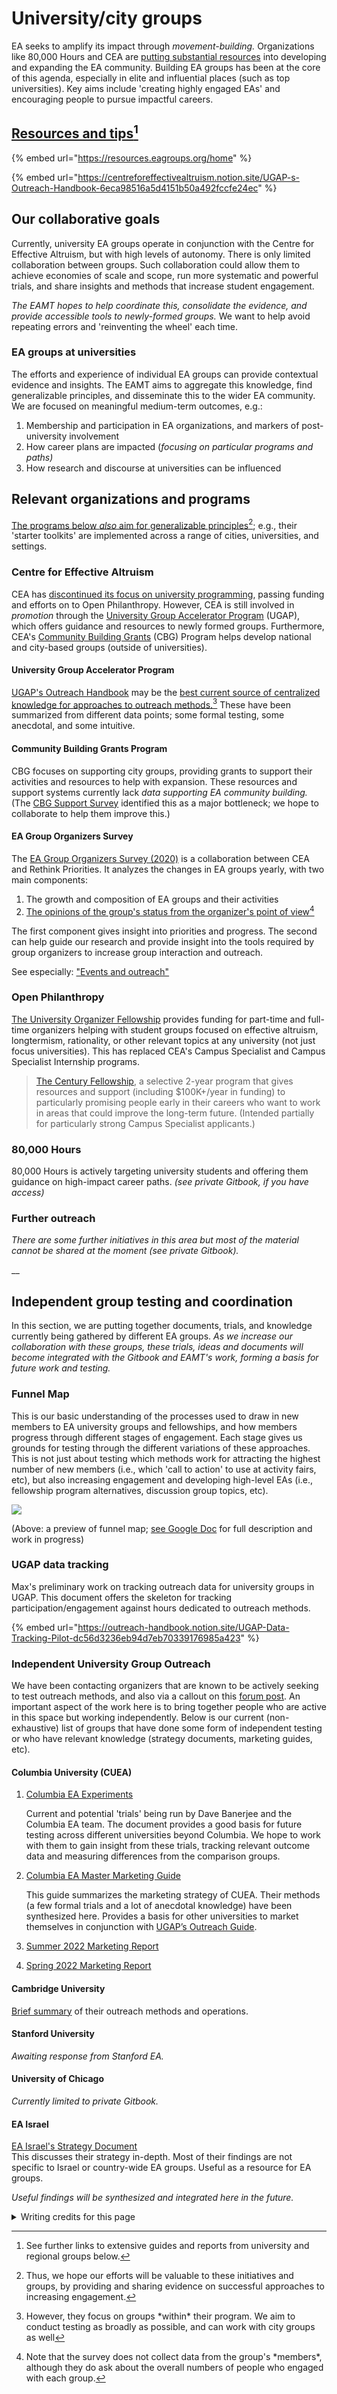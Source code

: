 # University/city groups

EA seeks to amplify its impact through _movement-building._ Organizations like 80,000 Hours and CEA are [putting substantial resources](https://80000hours.org/problem-profiles/promoting-effective-altruism/) into developing and expanding the EA community. Building EA groups has been at the core of this agenda, especially in elite and influential places (such as top universities).  Key aims include 'creating highly engaged EAs' and encouraging people to pursue impactful careers. &#x20;

## [Resources and tips](#user-content-fn-1)[^1]

{% embed url="https://resources.eagroups.org/home" %}

{% embed url="https://centreforeffectivealtruism.notion.site/UGAP-s-Outreach-Handbook-6eca98516a5d4151b50a492fccfe24ec" %}



## Our collaborative goals

Currently, university EA groups operate in conjunction with the Centre for Effective Altruism, but with high levels of autonomy. There is only limited collaboration between groups. Such collaboration could allow them to achieve economies of scale and scope, run more systematic and powerful trials, and share insights and methods that increase student engagement.&#x20;

_The EAMT hopes to help coordinate this, consolidate the evidence, and provide accessible tools to newly-formed groups._ We want to help avoid repeating errors and 'reinventing the wheel' each time.

### **EA groups at universities**

The efforts and experience of individual EA groups can provide contextual evidence and insights. The EAMT aims to aggregate this knowledge, find generalizable principles, and disseminate this to the wider EA community. We are focused on meaningful medium-term outcomes, e.g.:

1. Membership and participation in EA organizations, and markers of post-university involvement
2. How career plans are impacted (_focusing on particular programs and paths)_
3. How research and discourse at universities can be influenced

## Relevant organizations and programs

[The programs below _also_ aim for generalizable principles](#user-content-fn-2)[^2]; e.g., their 'starter toolkits' are implemented across a range of cities, universities, and settings.&#x20;

### Centre for Effective Altruism

CEA has [discontinued its focus on university programming](https://forum.effectivealtruism.org/posts/xTWhXX9HJfKmvpQZi/cea-is-discontinuing-its-focus-university-programming), passing funding and efforts on to Open Philanthropy. However, CEA is still involved in _promotion_ through the [University Group Accelerator Program](https://centreforeffectivealtruism.notion.site/centreforeffectivealtruism/University-Group-Accelerator-Program-6df8c8fccf8b4ffbb6488d9dfa275282) (UGAP), which offers guidance and resources to newly formed groups. Furthermore,  CEA's [Community Building Grants](https://www.centreforeffectivealtruism.org/how-to-join-the-program) (CBG) Program helps develop national and city-based groups (outside of universities).

#### University Group Accelerator Program

[UGAP's Outreach Handbook](https://centreforeffectivealtruism.notion.site/UGAP-s-Outreach-Handbook-6eca98516a5d4151b50a492fccfe24ec) may be the [best current source of centralized knowledge for approaches to outreach methods.](#user-content-fn-3)[^3] These have been summarized from different data points; some formal testing, some anecdotal, and some intuitive.

#### Community Building Grants Program

CBG focuses on supporting city groups, providing grants to support their activities and resources to help with expansion. These resources and support systems currently lack _data supporting EA community building._ (The [CBG Support Survey](https://docs.google.com/document/d/1sFw3H6yddgQXeuiserrZZZSVemECDGZ9lBg5kjZ9yh4/edit) identified this as a major bottleneck; we hope to collaborate to help them improve this.)

#### EA Group Organizers Survey

The [EA Group Organizers Survey (2020)](https://forum.effectivealtruism.org/posts/Q4aF9T5PuBM2akxp6/ea-groups-survey-2020) is a collaboration between CEA and Rethink Priorities. It analyzes the changes in EA groups yearly, with two main components:&#x20;

1. The growth and composition of EA groups and their activities
2. [The opinions of the group's status from the organizer's point of view](#user-content-fn-4)[^4]

The first component gives insight into priorities and progress. The second can help guide our research and provide insight into the tools required by group organizers to increase group interaction and outreach.

See especially: ["Events and outreach"](https://forum.effectivealtruism.org/posts/Q4aF9T5PuBM2akxp6/ea-groups-survey-2020#Events\_and\_outreach)

### Open Philanthropy

[The University Organizer Fellowship](https://openphilanthropy.org/focus/other-areas/university-organizer-fellowship) provides funding for part-time and full-time organizers helping with student groups focused on effective altruism, longtermism, rationality, or other relevant topics at any university (not just focus universities). This has replaced CEA's Campus Specialist and Campus Specialist Internship programs.&#x20;

> [The Century Fellowship](https://www.openphilanthropy.org/focus/other-areas/century-fellowship), a selective 2-year program that gives resources and support (including $100K+/year in funding) to particularly promising people early in their careers who want to work in areas that could improve the long-term future. (Intended partially for particularly strong Campus Specialist applicants.)

### 80,000 Hours

80,000 Hours is actively targeting university students and offering them guidance on high-impact career paths. _(see private Gitbook, if you have access)_

### **Further outreach**

_There are some further initiatives in this area but most of the material cannot be shared at the moment (see private Gitbook)._

__

## Independent group testing and coordination

In this section, we are putting together documents, trials, and knowledge currently being gathered by different EA groups. _As we increase our collaboration with these groups, these trials, ideas and documents will become integrated with the Gitbook and EAMT's work, forming a basis for future work and testing._

### Funnel Map

This is our basic understanding of the processes used to draw in new members to EA university groups and fellowships, and how members progress through different stages of engagement. Each stage gives us grounds for testing through the different variations of these approaches. This is not just about testing which methods work for attracting the highest number of new members (i.e., which 'call to action' to use at activity fairs, etc), but also increasing engagement and developing high-level EAs (i.e., fellowship program alternatives, discussion group topics, etc).

![](https://lh3.googleusercontent.com/Ejzre\_vWaSHu7kop6foPVTSnE6X9TQzy\_101noWUjqgAxS4W1w43DIo4hL0uLDq5TgZDPCte943SMJSf-okYMpCT0nJHQ55lgzFKU1wESsPZ4HOtSRsbhEfrM0fmxZT-IS5bxuqowxy16yg\_DjeMbUTbcZc3s-XlDWkZhEd3\_MO\_wF87PsDoSCrRGjM42g)

(Above: a preview of funnel map; [see Google Doc](https://docs.google.com/document/d/19jyPub9GwbOiZ2IPgR74j5-uttrTgYgQNkBhCJCrYDY/edit?usp=sharing) for full description and work in progress)&#x20;

### UGAP data tracking &#x20;

Max's preliminary work on tracking outreach data for university groups in UGAP. This document offers the skeleton for tracking participation/engagement against hours dedicated to outreach methods.

{% embed url="https://outreach-handbook.notion.site/UGAP-Data-Tracking-Pilot-dc56d3236eb94d7eb70339176985a423" %}

### Independent University Group Outreach

We have been contacting organizers that are known to be actively seeking to test outreach methods, and also via a callout on this [forum post](https://forum.effectivealtruism.org/posts/KphWqKCJEybZRBZuh/university-and-city-group-outreach-testing-a-callout-to). An important aspect of the work here is to bring together people who are active in this space but working independently. Below is our current (non-exhaustive) list of groups that have done some form of independent testing or who have relevant knowledge (strategy documents, marketing guides, etc).

#### Columbia University (CUEA)

1.  [Columbia EA Experiments](https://docs.google.com/document/d/1HnDGkafYAMhzOxSkp3OS9YRsqQi1hnf4XFzdye\_nwQs/edit)

    Current and potential 'trials' being run by Dave Banerjee and the Columbia EA team. The document provides a good basis for future testing across different universities beyond Columbia. We hope to work with them to gain insight from these trials, tracking relevant outcome data and measuring differences from the comparison groups.
2.  [Columbia EA Master Marketing Guide](https://docs.google.com/document/d/1marDZUHn1AUBR4mRlM-BKyUSDV\_P5V\_6U9S8tVtBePI/edit#heading=h.nmt7y1dgudhm)

    This guide summarizes the marketing strategy of CUEA. Their methods (a few formal trials and a lot of anecdotal knowledge) have been synthesized here. Provides a basis for other universities to market themselves in conjunction with [UGAP’s Outreach Guide](https://debonair-makemake-89e.notion.site/Outreach-Handbook-a6a0e8e059554a2193b85c1aa0cf7cc3).
3. [Summer 2022 Marketing Report](https://docs.google.com/document/d/150PJSBmcx7SJNwTePxV-ioOLwP8FiY4aKWUNdCe4Nc0/edit)
4. [Spring 2022 Marketing Report](https://docs.google.com/document/d/18puc673IfSqK-D9v3ul5olV7y9PsfbMFgakMYbq1n44/edit)

#### Cambridge University

[Brief summary](https://docs.google.com/document/d/1h62tC2UHSWlJ0fRxgvqSW6bIP1dIkx9hed5KDRzNOas/edit?usp=sharing) of their outreach methods and operations.&#x20;

#### Stanford University

_Awaiting response from Stanford EA._

#### University of Chicago

_Currently limited to private Gitbook._

#### EA Israel

[EA Israel's Strategy Document](https://docs.google.com/document/d/1UoAdSID0crufgE6S\_vLWxu8huCj0L1snCnbYSZygPCk/edit?usp=sharing)\
This discusses their strategy in-depth. Most of their findings are not specific to Israel or country-wide EA groups. Useful as a resource for EA groups.

_Useful findings will be synthesized and integrated here in the future._



<details>

<summary>Writing credits for this page</summary>

Kynan Behan helped create and write this page.

</details>

[^1]: See further links to extensive guides and reports from university and regional groups below.

[^2]: Thus, we hope our efforts will be valuable to these initiatives and groups, by providing and sharing evidence on successful approaches to increasing engagement.

[^3]: However, they focus on groups \*within\* their program. We aim to conduct testing as broadly as possible, and can work with city groups as well

[^4]: Note that the survey does not collect data from the group's \*members\*, although they do ask about the overall numbers of people who engaged with each group.
